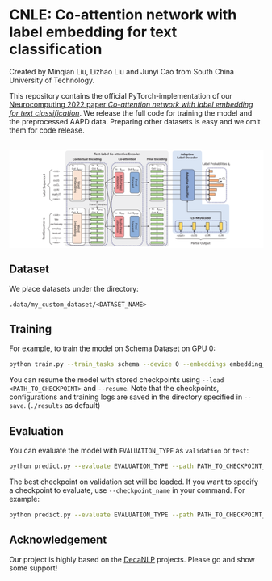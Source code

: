 # CNLE: Co-attention network with label embedding for text classification
Created by Minqian Liu, Lizhao Liu and Junyi Cao from South China University of Technology.

This repository contains the official PyTorch-implementation of our [Neurocomputing 2022 paper *Co-attention network with label embedding for text classification*](https://mqianliu.github.io/files/CNLE_Neurocomputing22.pdf).
We release the full code for training the model and the preprocessed AAPD data. Preparing other datasets is easy and we omit them for code release.

<br>

<img src="image/CNLE_hd.png" align="center">

## Dataset
We place datasets under the directory:
```
.data/my_custom_dataset/<DATASET_NAME>
```

## Training
For example, to train the model on Schema Dataset on GPU 0:
```bash
python train.py --train_tasks schema --device 0 --embeddings embedding_path
```
You can resume the model with stored checkpoints using ```--load <PATH_TO_CHECKPOINT>``` and ```--resume```. Note that the checkpoints, configurations and training logs are saved in the directory specified in ```--save```. (```./results``` as default)

## Evaluation
You can evaluate the model with ```EVALUATION_TYPE``` as ```validation``` or ```test```:
```bash
python predict.py --evaluate EVALUATION_TYPE --path PATH_TO_CHECKPOINT_DIRECTORY --device 0 --tasks schema
```
The best checkpoint on validation set will be loaded. If you want to specify a checkpoint to evaluate, use ```--checkpoint_name``` in your command. For example:
```bash
python predict.py --evaluate EVALUATION_TYPE --path PATH_TO_CHECKPOINT_DIRECTORY --device 0 --checkpoint_name iteration_1000.pth --tasks schema
```

## Acknowledgement
Our project is highly based on the [DecaNLP](https://github.com/salesforce/decaNLP) projects. Please go and show some support!